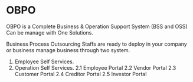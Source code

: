# OBPO

OBPO is a Complete Business & Operation Support System (BSS and OSS) Can be manage with One Solutions.

Business Process Outsourcing Staffs are ready to deploy in your company or business manage business through two system.

1. Employee Self Services.
2. Operation Self Services.
2.1 Employee Portal
2.2 Vendor Portal
2.3 Customer Portal
2.4 Creditor Portal
2.5 Investor Portal
